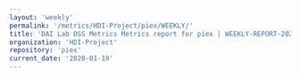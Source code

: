 ```yaml
---
layout: 'weekly'
permalink: '/metrics/HDI-Project/piex/WEEKLY/'
title: 'DAI Lab OSS Metrics Metrics report for piex | WEEKLY-REPORT-2020-01-19'
organization: 'HDI-Project'
repository: 'piex'
current_date: '2020-01-19'
---
```


